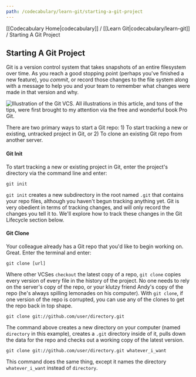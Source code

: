 ```yaml
---
path: /codecabulary/learn-git/starting-a-git-project
---
```

[[Codecabulary Home|codecabulary]] / [[Learn Git|codecabulary/learn-git]] / Starting A Git Project

## Starting A Git Project

Git is a version control system that takes snapshots of an entire filesystem over time. As you reach a good stopping point (perhaps you've finished a new feature), you _commit_, or record those changes to the file system along with a message to help you and your team to remember what changes were made in that version and why.

![Illustration of the Git VCS. All illustrations in this article, and tons of the tips, were first brought to my attention via the free and wonderful book Pro Git.](http://git-scm.com/figures/18333fig0105-tn.png)

There are two primary ways to start a Git repo: 1) To start tracking a new or existing, untracked project in Git, or 2) To clone an existing Git repo from another server.

#### Git Init

To start tracking a new or existing project in Git, enter the project's directory via the command line and enter:

	git init
	
`git init` creates a new subdirectory in the root named `.git` that contains your repo files, although you haven't begun tracking anything yet. Git is very obedient in terms of tracking changes, and will only record the changes you tell it to. We'll explore how to track these changes in the Git Lifecycle section below.

#### Git Clone

Your colleague already has a Git repo that you'd like to begin working on. Great. Enter the terminal and enter:

	git clone [url]
	
Where other VCSes `checkout` the latest copy of a repo, `git clone` copies every version of every file in the history of the project. No one needs to rely on the server's copy of the repo, or your klutzy friend Andy's copy of the repo (he's always spilling lemonades on his computer). With `git clone`, if one version of the repo is corrupted, you can use any of the clones to get the repo back in top shape.

	git clone git://github.com/user/directory.git
	
The command above creates a new directory on your computer (named `directory` in this example), creates a `.git` directory inside of it, pulls down the data for the repo and checks out a working copy of the latest version. 

	git clone git://github.com/user/directory.git whatever_i_want
	
This command does the same thing, except it names the directory `whatever_i_want` instead of `directory`.
